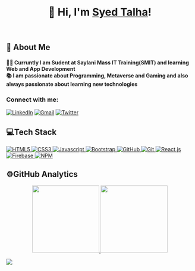 <h1 align="center">👋 Hi, I'm <a href="https://www.linkedin.com/in/talhashah-dev/">Syed Talha</a>!</h1>



<br />

## 🚀 About Me
 <h4>👨‍💻 Curruntly I am Sudent at Saylani Mass IT Training(SMIT) and learning Web and App Development</br>
📚  I am passionate about Programming, Metaverse and Gaming and also always passionate about learning new technologies</h4>
 
<h3 align="left">Connect with me:</h3>
<div align="left">
  <a href="https://www.linkedin.com/in/talhashah-dev/"><img alt="LinkedIn" src="https://img.shields.io/badge/linkedin-%230077B5.svg?style=for-the-badge&logo=linkedin&logoColor=white"/></a>
  <a href="mailto:syedt.in00@gmail.com"><img alt="Gmail" src="https://img.shields.io/badge/Gmail-D14836?style=for-the-badge&logo=gmail&logoColor=white"/></a>
 <a href="https://twitter.com/" ><img src="https://img.shields.io/badge/twitter-000?style=for-the-badge&logo=x&logoColor=fff" alt="Twitter"/> </a>
</div>

## 💻Tech Stack

<p align="left">
<a href="https://www.w3.org/html/" > <img src="https://img.shields.io/badge/HTML5-E34F26?style=for-the-badge&logo=html5&logoColor=white" alt="HTML5" /> </a>
<a href="https://www.w3schools.com/css/"> <img src="https://img.shields.io/badge/CSS3-1572B6?style=for-the-badge&logo=css3&logoColor=white" alt="CSS3" /> </a>
<a href="https://developer.mozilla.org/en-US/docs/Web/JavaScript" ><img src="https://img.shields.io/badge/JavaScript-F7DF1E?style=for-the-badge&logo=javascript&logoColor=black" alt="Javascript"/> </a>
<a href="https://getbootstrap.com/" ><img src="https://img.shields.io/badge/bootstrap-%238511FA.svg?style=for-the-badge&logo=bootstrap&logoColor=white" alt="Bootstrap"/> </a>
<a href="https://github.com/" ><img src="https://img.shields.io/badge/github-000?style=for-the-badge&logo=github&logoColor=white" alt="GitHub"/> </a>
<a href="https://git-scm.com/" ><img src="https://img.shields.io/badge/git-E84E31?style=for-the-badge&logo=git&logoColor=white" alt="Git"/> </a>
<a href="https://react.dev/" ><img src="https://img.shields.io/badge/react-444?style=for-the-badge&logo=react&logoColor=blue" alt="React.js"/> </a>
<a href="https://firebase.google.com/" ><img src="https://img.shields.io/badge/firebase-fff?style=for-the-badge&logo=firebase&logoColor=F58717" alt="Firebase"/> </a>
<a href="https://www.npmjs.com/" ><img src="https://img.shields.io/badge/npm-CD3E3D?style=for-the-badge&logo=npm&logoColor=fff" alt="NPM"/> </a>
</p>


## ⚙️GitHub Analytics

<p align="center">
 <a href="https://github.com/talhashah-dev">  
  <img height="180em" src="https://github-readme-stats-eight-theta.vercel.app/api/top-langs/?username=talhashah-dev&layout=compact&langs_count=8&theme=algolia"/>
  <img height="180em" src="https://github-readme-streak-stats.herokuapp.com/?user=talhashah-dev&theme=algolia&hide_border=false"/>
 </a>
 </p>
 

 <img src="https://user-images.githubusercontent.com/73097560/115834477-dbab4500-a447-11eb-908a-139a6edaec5c.gif"></a>


